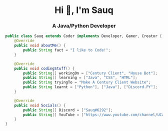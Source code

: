 <div align="center">
<h1 align="center">Hi 👋, I'm Sauq
<h3 align="center">A Java/Python Developer</h1>

</div>

```java
public class Sauq extends Coder implements Developer, Gamer, Creator {
    @Override
    public void aboutMe() {
        public String fact = "I like to Code!";
    }

    @Override
    public void codingStuff() {
        public String[] workingOn = ["Century Client", "House Bot"];
        public String[] learning = ["Java", "CSS", "HTML"];
        public String tryingTo = "Make A Century Client Website";
        public String learnt = ["Python"], ["Java"], ["Discord.PY"];
    }

    @Override
    public void Socials() {
        public String[] Discord = ["Sauq#6292"];
        public String[] YouTube = ["https://www.youtube.com/channel/UCasgtGl0LX5gTgvVAFpvr5g"];
    }
}
```

